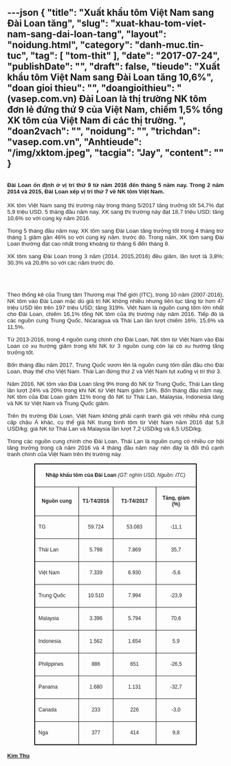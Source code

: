 ---json
{
    "title": "Xuất khẩu tôm Việt Nam sang Đài Loan tăng",
    "slug": "xuat-khau-tom-viet-nam-sang-dai-loan-tang",
    "layout": "noidung.html",
    "category": "danh-muc.tin-tuc",
    "tag": [
        "tom-thit"
    ],
    "date": "2017-07-24",
    "publishDate": "",
    "draft": false,
    "tieude": "Xuất khẩu tôm Việt Nam sang Đài Loan tăng 10,6%",
    "doan gioi thieu": "",
    "doangioithieu": "(vasep.com.vn) Đài Loan là thị trường NK tôm đơn lẻ đứng thứ 9 của Việt Nam, chiếm 1,5% tổng XK tôm của Việt Nam đi các thị trường. ",
    "doan2vach": "",
    "noidung": "",
    "trichdan": "vasep.com.vn",
    "Anhtieude": "/img/xktom.jpeg",
    "tacgia": "Jay",
    "__content__": ""
}
---
<div style="text-align:start">
<h2 style="font-style:normal; text-align:justify"><span style="font-size:13px"><span style="color:#1b1b1b"><span style="font-family:Arial"><span style="background-color:#ffffff">Đ&agrave;i Loan ổn định ở vị tr&iacute; thứ 9 từ năm 2016 đến th&aacute;ng 5 năm nay. Trong 2 năm 2014 v&agrave; 2015, Đ&agrave;i Loan xếp vị tr&iacute; thứ 7 về NK t&ocirc;m Việt Nam.</span></span></span></span></h2>

<div style="text-align:justify">
<p style="margin-left:0in; margin-right:0in; text-align:justify"><span style="font-size:13px"><span style="color:#1b1b1b"><span style="font-family:Arial"><span style="background-color:#ffffff"><span style="font-size:10pt">XK t&ocirc;m Việt Nam sang thị trường n&agrave;y trong th&aacute;ng 5/2017 tăng trưởng tốt 54,7% đạt 5,9 triệu USD. 5 th&aacute;ng đầu năm nay, XK sang thị trường n&agrave;y đạt 18,7 triệu USD; tăng 10,6% so với c&ugrave;ng kỳ năm 2016.</span></span></span></span></span></p>

<p style="margin-left:0in; margin-right:0in; text-align:justify"><span style="font-size:13px"><span style="color:#1b1b1b"><span style="font-family:Arial"><span style="background-color:#ffffff"><span style="font-size:10pt">Trong 5 th&aacute;ng đầu năm nay, XK t&ocirc;m sang Đ&agrave;i Loan tăng trưởng tốt trong 4 th&aacute;ng trừ th&aacute;ng 1 giảm gần 46% so với c&ugrave;ng kỳ năm. trước đ&oacute;. Trong năm, XK t&ocirc;m sang Đ&agrave;i Loan thường đạt cao nhất trong khoảng từ th&aacute;ng 6 đến th&aacute;ng 8.</span></span></span></span></span></p>

<p style="margin-left:0in; margin-right:0in; text-align:justify"><span style="font-size:13px"><span style="color:#1b1b1b"><span style="font-family:Arial"><span style="background-color:#ffffff"><span style="font-size:10pt">XK t&ocirc;m sang Đ&agrave;i Loan trong 3 năm (2014, 2015,2016) đều giảm, lần lượt l&agrave; 3,8%; 30,3% v&agrave; 20,8% so với c&aacute;c năm trước đ&oacute;.</span></span></span></span></span></p>

<p style="margin-left:0in; margin-right:0in; text-align:center"><span style="font-size:13px"><span style="color:#1b1b1b"><span style="font-family:Arial"><span style="background-color:#ffffff"><img alt="" src="http://vasep.com.vn/Uploads/image/Phung-Thi-Kim-Thu/image/tom/Taiwan.jpg" /></span></span></span></span></p>

<p style="margin-left:0in; margin-right:0in; text-align:justify">&nbsp;</p>

<p style="margin-left:0in; margin-right:0in; text-align:justify"><span style="font-size:13px"><span style="color:#1b1b1b"><span style="font-family:Arial"><span style="background-color:#ffffff"><span style="font-size:10pt">Theo thống k&ecirc; của Trung t&acirc;m Thương mại Thế giới (ITC), trong 10 năm (2007-2016), NK t&ocirc;m v&agrave;o Đ&agrave;i Loan mặc d&ugrave; gi&aacute; trị NK kh&ocirc;ng nhiều nhưng li&ecirc;n tục tăng từ hơn 47 triệu USD l&ecirc;n tr&ecirc;n 197 triệu USD; tăng 319%. Việt Nam l&agrave; nguồn cung t&ocirc;m lớn nhất cho Đ&agrave;i Loan, chiếm 16,1% tổng NK t&ocirc;m của thị trường n&agrave;y năm 2016. Tiếp đ&oacute; l&agrave; c&aacute;c nguồn cung Trung Quốc, Nicaragua v&agrave; Th&aacute;i Lan lần lượt chiếm 16%, 15,6% v&agrave; 11,5%.</span></span></span></span></span></p>

<p style="margin-left:0in; margin-right:0in; text-align:justify"><span style="font-size:13px"><span style="color:#1b1b1b"><span style="font-family:Arial"><span style="background-color:#ffffff"><span style="font-size:10pt">Từ 2013-2016, trong 4 nguồn cung ch&iacute;nh cho Đ&agrave;i Loan, NK t&ocirc;m từ Việt Nam v&agrave;o Đ&agrave;i Loan c&oacute; xu hướng giảm trong khi NK từ 3 nguồn cung c&ograve;n lại c&oacute; xu hướng tăng trưởng tốt.</span></span></span></span></span></p>

<p style="margin-left:0in; margin-right:0in; text-align:justify"><span style="font-size:13px"><span style="color:#1b1b1b"><span style="font-family:Arial"><span style="background-color:#ffffff"><span style="font-size:10pt">Bốn th&aacute;ng đầu năm 2017, Trung Quốc vươn l&ecirc;n l&agrave; nguồn cung t&ocirc;m dẫn đầu cho Đ&agrave;i Loan, thay thế cho Việt Nam. Th&aacute;i Lan đứng thứ 2 v&agrave; Việt Nam tụt xuống vị tr&iacute; thứ 3.</span></span></span></span></span></p>

<p style="margin-left:0in; margin-right:0in; text-align:justify"><span style="font-size:13px"><span style="color:#1b1b1b"><span style="font-family:Arial"><span style="background-color:#ffffff"><span style="font-size:10pt">Năm 2016, NK t&ocirc;m v&agrave;o Đ&agrave;i Loan tăng 9% trong đ&oacute; NK từ Trung Quốc, Th&aacute;i Lan tăng lần lượt 24% v&agrave; 20% trong khi NK từ Việt Nam giảm 14%. Bốn th&aacute;ng đầu năm nay, NK t&ocirc;m của Đ&agrave;i Loan giảm 11% trong đ&oacute; NK từ Th&aacute;i Lan, Malaysia, Indonesia tăng v&agrave; NK từ Việt Nam v&agrave; Trung Quốc giảm.</span></span></span></span></span></p>

<p style="margin-left:0in; margin-right:0in; text-align:justify"><span style="font-size:13px"><span style="color:#1b1b1b"><span style="font-family:Arial"><span style="background-color:#ffffff"><span style="font-size:10pt">Tr&ecirc;n thị trường Đ&agrave;i Loan, Việt Nam kh&ocirc;ng phải cạnh tranh gi&aacute; với nhiều nh&agrave; cung cấp ch&acirc;u &Aacute; kh&aacute;c, cụ thể gi&aacute; NK trung b&igrave;nh t&ocirc;m từ Việt Nam năm 2016 đạt 5,8 USD/kg; gi&aacute; NK từ Th&aacute;i Lan v&agrave; Malaysia lần lượt 7,2 USD/kg v&agrave; 6,5 USD/kg.</span></span></span></span></span></p>

<p style="margin-left:0in; margin-right:0in; text-align:justify"><span style="font-size:13px"><span style="color:#1b1b1b"><span style="font-family:Arial"><span style="background-color:#ffffff"><span style="font-size:10pt"><span style="font-family:Arial,sans-serif">Trong c&aacute;c nguồn cung ch&iacute;nh cho Đ&agrave;i Loan, Th&aacute;i Lan l&agrave; nguồn cung c&oacute; nhiều&nbsp;</span></span><span style="font-size:10pt"><span style="font-family:Arial,sans-serif">cơ hội tăng trưởng trong cả năm 2016 v&agrave; 4 th&aacute;ng đầu năm nay n&ecirc;n đ&acirc;y l&agrave; đối thủ cạnh tranh ch&iacute;nh của Việt Nam tr&ecirc;n thị trường n&agrave;y.</span></span></span></span></span></span></p>

<div>
<table border="1" cellspacing="0" class="MsoTableGrid" style="border-collapse:collapse; border:1pt solid windowtext; margin:0px auto !important; width:283.8pt">
	<tbody>
		<tr>
			<td colspan="4" style="width:283.8pt">
			<p style="text-align:center"><span style="font-size:13px"><span style="color:#1b1b1b"><span style="font-family:Arial"><span style="background-color:#ffffff"><strong><span style="font-size:9pt">Nhập khẩu t&ocirc;m của Đ&agrave;i Loan&nbsp;</span></strong><em><span style="font-size:9pt">(GT: ngh&igrave;n USD, Nguồn: ITC)</span></em></span></span></span></span></p>
			</td>
		</tr>
		<tr>
			<td style="width:75pt">
			<p style="text-align:center"><span style="font-size:13px"><span style="color:#1b1b1b"><span style="font-family:Arial"><span style="background-color:#ffffff"><strong><span style="font-size:9pt">Nguồn cung</span></strong></span></span></span></span></p>
			</td>
			<td style="width:55pt">
			<p style="text-align:center"><span style="font-size:13px"><span style="color:#1b1b1b"><span style="font-family:Arial"><span style="background-color:#ffffff"><strong><span style="font-size:9pt">T1-T4/2016</span></strong></span></span></span></span></p>
			</td>
			<td style="width:77.9pt">
			<p style="text-align:center"><span style="font-size:13px"><span style="color:#1b1b1b"><span style="font-family:Arial"><span style="background-color:#ffffff"><strong><span style="font-size:9pt">T1-T4/2017</span></strong></span></span></span></span></p>
			</td>
			<td style="width:75.9pt">
			<p style="text-align:center"><span style="font-size:13px"><span style="color:#1b1b1b"><span style="font-family:Arial"><span style="background-color:#ffffff"><strong><span style="font-size:9pt">Tăng, giảm (%)</span></strong></span></span></span></span></p>
			</td>
		</tr>
		<tr>
			<td style="width:75pt">
			<p><span style="font-size:13px"><span style="color:#1b1b1b"><span style="font-family:Arial"><span style="background-color:#ffffff"><span style="font-size:9pt">TG</span></span></span></span></span></p>
			</td>
			<td style="width:55pt">
			<p style="text-align:center"><span style="font-size:13px"><span style="color:#1b1b1b"><span style="font-family:Arial"><span style="background-color:#ffffff"><span style="font-size:9pt">59.724</span></span></span></span></span></p>
			</td>
			<td style="width:77.9pt">
			<p style="text-align:center"><span style="font-size:13px"><span style="color:#1b1b1b"><span style="font-family:Arial"><span style="background-color:#ffffff"><span style="font-size:9pt">53.083</span></span></span></span></span></p>
			</td>
			<td style="width:75.9pt">
			<p style="text-align:center"><span style="font-size:13px"><span style="color:#1b1b1b"><span style="font-family:Arial"><span style="background-color:#ffffff"><span style="font-size:9pt">-11,1</span></span></span></span></span></p>
			</td>
		</tr>
		<tr>
			<td style="width:75pt">
			<p><span style="font-size:13px"><span style="color:#1b1b1b"><span style="font-family:Arial"><span style="background-color:#ffffff"><span style="font-size:9pt">Th&aacute;i Lan</span></span></span></span></span></p>
			</td>
			<td style="width:55pt">
			<p style="text-align:center"><span style="font-size:13px"><span style="color:#1b1b1b"><span style="font-family:Arial"><span style="background-color:#ffffff"><span style="font-size:9pt">5.798</span></span></span></span></span></p>
			</td>
			<td style="width:77.9pt">
			<p style="text-align:center"><span style="font-size:13px"><span style="color:#1b1b1b"><span style="font-family:Arial"><span style="background-color:#ffffff"><span style="font-size:9pt">7.869</span></span></span></span></span></p>
			</td>
			<td style="width:75.9pt">
			<p style="text-align:center"><span style="font-size:13px"><span style="color:#1b1b1b"><span style="font-family:Arial"><span style="background-color:#ffffff"><span style="font-size:9pt">35,7</span></span></span></span></span></p>
			</td>
		</tr>
		<tr>
			<td style="width:75pt">
			<p><span style="font-size:13px"><span style="color:#1b1b1b"><span style="font-family:Arial"><span style="background-color:#ffffff"><span style="font-size:9pt">Việt Nam</span></span></span></span></span></p>
			</td>
			<td style="width:55pt">
			<p style="text-align:center"><span style="font-size:13px"><span style="color:#1b1b1b"><span style="font-family:Arial"><span style="background-color:#ffffff"><span style="font-size:9pt">7.339</span></span></span></span></span></p>
			</td>
			<td style="width:77.9pt">
			<p style="text-align:center"><span style="font-size:13px"><span style="color:#1b1b1b"><span style="font-family:Arial"><span style="background-color:#ffffff"><span style="font-size:9pt">6.930</span></span></span></span></span></p>
			</td>
			<td style="width:75.9pt">
			<p style="text-align:center"><span style="font-size:13px"><span style="color:#1b1b1b"><span style="font-family:Arial"><span style="background-color:#ffffff"><span style="font-size:9pt">-5,6</span></span></span></span></span></p>
			</td>
		</tr>
		<tr>
			<td style="width:75pt">
			<p><span style="font-size:13px"><span style="color:#1b1b1b"><span style="font-family:Arial"><span style="background-color:#ffffff"><span style="font-size:9pt">Trung Quốc</span></span></span></span></span></p>
			</td>
			<td style="width:55pt">
			<p style="text-align:center"><span style="font-size:13px"><span style="color:#1b1b1b"><span style="font-family:Arial"><span style="background-color:#ffffff"><span style="font-size:9pt">10.510</span></span></span></span></span></p>
			</td>
			<td style="width:77.9pt">
			<p style="text-align:center"><span style="font-size:13px"><span style="color:#1b1b1b"><span style="font-family:Arial"><span style="background-color:#ffffff"><span style="font-size:9pt">7.994</span></span></span></span></span></p>
			</td>
			<td style="width:75.9pt">
			<p style="text-align:center"><span style="font-size:13px"><span style="color:#1b1b1b"><span style="font-family:Arial"><span style="background-color:#ffffff"><span style="font-size:9pt">-23,9</span></span></span></span></span></p>
			</td>
		</tr>
		<tr>
			<td style="width:75pt">
			<p><span style="font-size:13px"><span style="color:#1b1b1b"><span style="font-family:Arial"><span style="background-color:#ffffff"><span style="font-size:9pt">Malaysia</span></span></span></span></span></p>
			</td>
			<td style="width:55pt">
			<p style="text-align:center"><span style="font-size:13px"><span style="color:#1b1b1b"><span style="font-family:Arial"><span style="background-color:#ffffff"><span style="font-size:9pt">3.396</span></span></span></span></span></p>
			</td>
			<td style="width:77.9pt">
			<p style="text-align:center"><span style="font-size:13px"><span style="color:#1b1b1b"><span style="font-family:Arial"><span style="background-color:#ffffff"><span style="font-size:9pt">5.794</span></span></span></span></span></p>
			</td>
			<td style="width:75.9pt">
			<p style="text-align:center"><span style="font-size:13px"><span style="color:#1b1b1b"><span style="font-family:Arial"><span style="background-color:#ffffff"><span style="font-size:9pt">70,6</span></span></span></span></span></p>
			</td>
		</tr>
		<tr>
			<td style="width:75pt">
			<p><span style="font-size:13px"><span style="color:#1b1b1b"><span style="font-family:Arial"><span style="background-color:#ffffff"><span style="font-size:9pt">Indonesia</span></span></span></span></span></p>
			</td>
			<td style="width:55pt">
			<p style="text-align:center"><span style="font-size:13px"><span style="color:#1b1b1b"><span style="font-family:Arial"><span style="background-color:#ffffff"><span style="font-size:9pt">1.562</span></span></span></span></span></p>
			</td>
			<td style="width:77.9pt">
			<p style="text-align:center"><span style="font-size:13px"><span style="color:#1b1b1b"><span style="font-family:Arial"><span style="background-color:#ffffff"><span style="font-size:9pt">1.654</span></span></span></span></span></p>
			</td>
			<td style="width:75.9pt">
			<p style="text-align:center"><span style="font-size:13px"><span style="color:#1b1b1b"><span style="font-family:Arial"><span style="background-color:#ffffff"><span style="font-size:9pt">5,9</span></span></span></span></span></p>
			</td>
		</tr>
		<tr>
			<td style="width:75pt">
			<p><span style="font-size:13px"><span style="color:#1b1b1b"><span style="font-family:Arial"><span style="background-color:#ffffff"><span style="font-size:9pt">Philippines</span></span></span></span></span></p>
			</td>
			<td style="width:55pt">
			<p style="text-align:center"><span style="font-size:13px"><span style="color:#1b1b1b"><span style="font-family:Arial"><span style="background-color:#ffffff"><span style="font-size:9pt">886</span></span></span></span></span></p>
			</td>
			<td style="width:77.9pt">
			<p style="text-align:center"><span style="font-size:13px"><span style="color:#1b1b1b"><span style="font-family:Arial"><span style="background-color:#ffffff"><span style="font-size:9pt">651</span></span></span></span></span></p>
			</td>
			<td style="width:75.9pt">
			<p style="text-align:center"><span style="font-size:13px"><span style="color:#1b1b1b"><span style="font-family:Arial"><span style="background-color:#ffffff"><span style="font-size:9pt">-26,5</span></span></span></span></span></p>
			</td>
		</tr>
		<tr>
			<td style="width:75pt">
			<p><span style="font-size:13px"><span style="color:#1b1b1b"><span style="font-family:Arial"><span style="background-color:#ffffff"><span style="font-size:9pt">Panama</span></span></span></span></span></p>
			</td>
			<td style="width:55pt">
			<p style="text-align:center"><span style="font-size:13px"><span style="color:#1b1b1b"><span style="font-family:Arial"><span style="background-color:#ffffff"><span style="font-size:9pt">1.680</span></span></span></span></span></p>
			</td>
			<td style="width:77.9pt">
			<p style="text-align:center"><span style="font-size:13px"><span style="color:#1b1b1b"><span style="font-family:Arial"><span style="background-color:#ffffff"><span style="font-size:9pt">1.131</span></span></span></span></span></p>
			</td>
			<td style="width:75.9pt">
			<p style="text-align:center"><span style="font-size:13px"><span style="color:#1b1b1b"><span style="font-family:Arial"><span style="background-color:#ffffff"><span style="font-size:9pt">-32,7</span></span></span></span></span></p>
			</td>
		</tr>
		<tr>
			<td style="width:75pt">
			<p><span style="font-size:13px"><span style="color:#1b1b1b"><span style="font-family:Arial"><span style="background-color:#ffffff"><span style="font-size:9pt">Canada</span></span></span></span></span></p>
			</td>
			<td style="width:55pt">
			<p style="text-align:center"><span style="font-size:13px"><span style="color:#1b1b1b"><span style="font-family:Arial"><span style="background-color:#ffffff"><span style="font-size:9pt">233</span></span></span></span></span></p>
			</td>
			<td style="width:77.9pt">
			<p style="text-align:center"><span style="font-size:13px"><span style="color:#1b1b1b"><span style="font-family:Arial"><span style="background-color:#ffffff"><span style="font-size:9pt">226</span></span></span></span></span></p>
			</td>
			<td style="width:75.9pt">
			<p style="text-align:center"><span style="font-size:13px"><span style="color:#1b1b1b"><span style="font-family:Arial"><span style="background-color:#ffffff"><span style="font-size:9pt">-3,0</span></span></span></span></span></p>
			</td>
		</tr>
		<tr>
			<td style="width:75pt">
			<p><span style="font-size:13px"><span style="color:#1b1b1b"><span style="font-family:Arial"><span style="background-color:#ffffff"><span style="font-size:9pt">Nga</span></span></span></span></span></p>
			</td>
			<td style="width:55pt">
			<p style="text-align:center"><span style="font-size:13px"><span style="color:#1b1b1b"><span style="font-family:Arial"><span style="background-color:#ffffff"><span style="font-size:9pt">377</span></span></span></span></span></p>
			</td>
			<td style="width:77.9pt">
			<p style="text-align:center"><span style="font-size:13px"><span style="color:#1b1b1b"><span style="font-family:Arial"><span style="background-color:#ffffff"><span style="font-size:9pt">414</span></span></span></span></span></p>
			</td>
			<td style="width:75.9pt">
			<p style="text-align:center"><span style="font-size:13px"><span style="color:#1b1b1b"><span style="font-family:Arial"><span style="background-color:#ffffff"><span style="font-size:9pt">9,8</span></span></span></span></span></p>
			</td>
		</tr>
	</tbody>
</table>
</div>
</div>
</div>

<div style="text-align:start">&nbsp;</div>

<div style="text-align:left"><span style="font-size:13px"><span style="color:#1b1b1b"><span style="font-family:Arial"><span style="background-color:#ffffff"><a class="TitleAuthor" href="http://vasep.com.vn/714/Ban-Bien-Tap/BTV-Phung-Thi-Kim-Thu.htm" id="tooltip_TinAuthorNew714" style="transition:color 0.3s ease-out; text-decoration:underline; font-style:normal; font-variant:normal; font-weight:bold; font-stretch:normal; font-size:13px; font-family:Arial; color:#1b1b1b; line-height:16px">Kim Thu</a></span></span></span></span></div>
